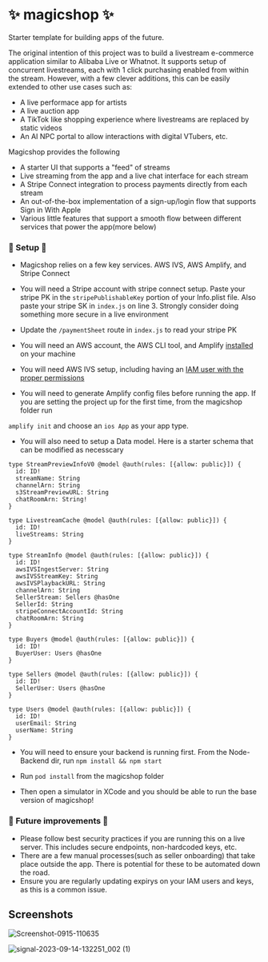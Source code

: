 # ✨ magicshop ✨ 
Starter template for building apps of the future.

The original intention of this project was to build a livestream e-commerce application similar to Alibaba Live or Whatnot. It supports setup of concurrent livestreams, each with 1 click purchasing enabled from within the stream. However, with a few clever additions, this can be easily extended to other use cases such as: 

- A live performace app for artists
- A live auction app
- A TikTok like shopping experience where livestreams are replaced by static videos
- An AI NPC portal to allow interactions with digital VTubers, etc.

Magicshop provides the following

- A starter UI that supports a "feed" of streams 
- Live streaming from the app and a live chat interface for each stream 
- A Stripe Connect integration to process payments directly from each stream
- An out-of-the-box implementation of a sign-up/login flow that supports Sign in With Apple
- Various little features that support a smooth flow between different services that power the app(more below)

### 📜 Setup 📜

- Magicshop relies on a few key services. AWS IVS, AWS Amplify, and Stripe Connect
- You will need a Stripe account with stripe connect setup. Paste your stripe PK in the `stripePublishableKey` portion of your Info.plist file.
  Also paste your stripe SK in `index.js` on line 3. Strongly consider doing something more secure in a live environment
- Update the `/paymentSheet` route in `index.js` to read your stripe PK
- You will need an AWS account, the AWS CLI tool, and Amplify [installed](https://aws.amazon.com/getting-started/hands-on/build-ios-app-amplify/module-two/) on your machine
- You will need AWS IVS setup, including having an [IAM user with the proper permissions](https://docs.aws.amazon.com/ivs/latest/LowLatencyUserGuide/getting-started.html)

- You will need to generate Amplify config files before running the app. If you are setting the project up for the first time, from the magicshop folder run 

`amplify init` and choose an `ios App` as your app type. 

- You will also need to setup a Data model. Here is a starter schema that can be modified as necesscary 

```
type StreamPreviewInfoV0 @model @auth(rules: [{allow: public}]) {
  id: ID!
  streamName: String
  channelArn: String
  s3StreamPreviewURL: String
  chatRoomArn: String!
}

type LivestreamCache @model @auth(rules: [{allow: public}]) {
  id: ID!
  liveStreams: String
}

type StreamInfo @model @auth(rules: [{allow: public}]) {
  id: ID!
  awsIVSIngestServer: String
  awsIVSStreamKey: String
  awsIVSPlaybackURL: String
  channelArn: String
  SellerStream: Sellers @hasOne
  SellerId: String
  stripeConnectAccountId: String
  chatRoomArn: String
}

type Buyers @model @auth(rules: [{allow: public}]) {
  id: ID!
  BuyerUser: Users @hasOne
}

type Sellers @model @auth(rules: [{allow: public}]) {
  id: ID!
  SellerUser: Users @hasOne
}

type Users @model @auth(rules: [{allow: public}]) {
  id: ID!
  userEmail: String
  userName: String
}
``` 

- You will need to ensure your backend is running first. From the Node-Backend dir, run `npm install && npm start`

- Run `pod install` from the magicshop folder

- Then open a simulator in XCode and you should be able to run the base version of magicshop!


### 🧱 Future improvements 🧱

- Please follow best security practices if you are running this on a live server. This includes secure endpoints, non-hardcoded keys, etc.
- There are a few manual processes(such as seller onboarding) that take place outside the app. There is potential for these to be automated down the road.
- Ensure you are regularly updating expirys on your IAM users and keys, as this is a common issue.


## Screenshots

![Screenshot-0915-110635](https://github.com/user-attachments/assets/2e9ec2ed-85a5-4d22-9632-515a78fc57af)

![signal-2023-09-14-132251_002 (1)](https://github.com/user-attachments/assets/ee02e3ca-ee75-4112-8cb0-c9cbdb3fcda7)



